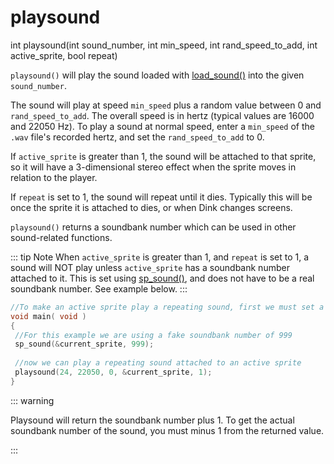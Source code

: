# playsound

<Prototype small>int playsound(int sound_number, int min_speed, int rand_speed_to_add, int active_sprite, bool repeat)</Prototype>

`playsound()` will play the sound loaded with [load_sound()](./load-sound.md) into the given `sound_number`.

The sound will play at speed `min_speed` plus a random value between 0 and `rand_speed_to_add`. The overall speed is in hertz (typical values are 16000 and 22050 Hz). To play a sound at normal speed, enter a `min_speed` of the `.wav` file's recorded hertz, and set the `rand_speed_to_add` to 0.

If `active_sprite` is greater than 1, the sound will be attached to that sprite, so it will have a 3-dimensional stereo effect when the sprite moves in relation to the player.

If `repeat` is set to 1, the sound will repeat until it dies. Typically this will be once the sprite it is attached to dies, or when Dink changes screens.

`playsound()` returns a soundbank number which can be used in other sound-related functions.

::: tip Note
When `active_sprite` is greater than 1, and `repeat` is set to 1, a sound will NOT play unless `active_sprite` has a soundbank number attached to it. This is set using [sp_sound()](./sp-sound.md), and does not have to be a real soundbank number.
See example below.
:::

```c
//To make an active sprite play a repeating sound, first we must set a soundbank number
void main( void )
{
 //For this example we are using a fake soundbank number of 999
 sp_sound(&current_sprite, 999);
 
 //now we can play a repeating sound attached to an active sprite
 playsound(24, 22050, 0, &current_sprite, 1);
}
```

::: warning
<VersionInfo freedink="109.6">

Playsound will return the soundbank number plus 1. To get the actual soundbank number of the sound, you must minus 1 from the returned value.

</VersionInfo>
:::